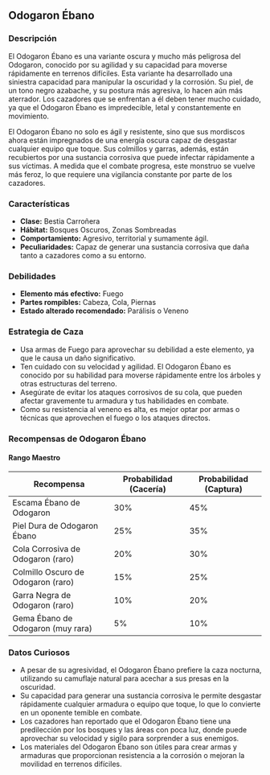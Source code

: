 ## Odogaron Ébano

### Descripción
El Odogaron Ébano es una variante oscura y mucho más peligrosa del Odogaron, conocido por su agilidad y su capacidad para moverse rápidamente en terrenos difíciles. Esta variante ha desarrollado una siniestra capacidad para manipular la oscuridad y la corrosión. Su piel, de un tono negro azabache, y su postura más agresiva, lo hacen aún más aterrador. Los cazadores que se enfrentan a él deben tener mucho cuidado, ya que el Odogaron Ébano es impredecible, letal y constantemente en movimiento.

El Odogaron Ébano no solo es ágil y resistente, sino que sus mordiscos ahora están impregnados de una energía oscura capaz de desgastar cualquier equipo que toque. Sus colmillos y garras, además, están recubiertos por una sustancia corrosiva que puede infectar rápidamente a sus víctimas. A medida que el combate progresa, este monstruo se vuelve más feroz, lo que requiere una vigilancia constante por parte de los cazadores.

### Características
- **Clase:** Bestia Carroñera
- **Hábitat:** Bosques Oscuros, Zonas Sombreadas
- **Comportamiento:** Agresivo, territorial y sumamente ágil.
- **Peculiaridades:** Capaz de generar una sustancia corrosiva que daña tanto a cazadores como a su entorno.

### Debilidades
- **Elemento más efectivo:** Fuego
- **Partes rompibles:** Cabeza, Cola, Piernas
- **Estado alterado recomendado:** Parálisis o Veneno

### Estrategia de Caza
- Usa armas de Fuego para aprovechar su debilidad a este elemento, ya que le causa un daño significativo.
- Ten cuidado con su velocidad y agilidad. El Odogaron Ébano es conocido por su habilidad para moverse rápidamente entre los árboles y otras estructuras del terreno.
- Asegúrate de evitar los ataques corrosivos de su cola, que pueden afectar gravemente tu armadura y tus habilidades en combate.
- Como su resistencia al veneno es alta, es mejor optar por armas o técnicas que aprovechen el fuego o los ataques directos.

### Recompensas de Odogaron Ébano

#### Rango Maestro
| Recompensa                                | Probabilidad (Cacería) | Probabilidad (Captura) |
|-------------------------------------------|------------------------|------------------------|
| Escama Ébano de Odogaron                  | 30%                    | 45%                    |
| Piel Dura de Odogaron Ébano               | 25%                    | 35%                    |
| Cola Corrosiva de Odogaron (raro)         | 20%                    | 30%                    |
| Colmillo Oscuro de Odogaron (raro)       | 15%                    | 25%                    |
| Garra Negra de Odogaron (raro)            | 10%                    | 20%                    |
| Gema Ébano de Odogaron (muy rara)         | 5%                     | 10%                    |

### Datos Curiosos
- A pesar de su agresividad, el Odogaron Ébano prefiere la caza nocturna, utilizando su camuflaje natural para acechar a sus presas en la oscuridad.
- Su capacidad para generar una sustancia corrosiva le permite desgastar rápidamente cualquier armadura o equipo que toque, lo que lo convierte en un oponente temible en combate.
- Los cazadores han reportado que el Odogaron Ébano tiene una predilección por los bosques y las áreas con poca luz, donde puede aprovechar su velocidad y sigilo para sorprender a sus enemigos.
- Los materiales del Odogaron Ébano son útiles para crear armas y armaduras que proporcionan resistencia a la corrosión o mejoran la movilidad en terrenos difíciles.